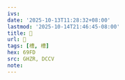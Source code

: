 ```yaml
---
ivs:
date: '2025-10-13T11:28:32+08:00'
lastmod: '2025-10-14T21:46:45-08:00'
title: 󰝢
url: 󰝢
tags: [槽, 槽]
hex: 69FD
src: GHZR, DCCV
note:
---
```

